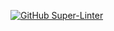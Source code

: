 [![GitHub Super-Linter](https://github.com/just-midemichael/admin-dashboard/actions/workflows/linter.yml/badge.svg)](https://github.com/marketplace/actions/super-linter)
